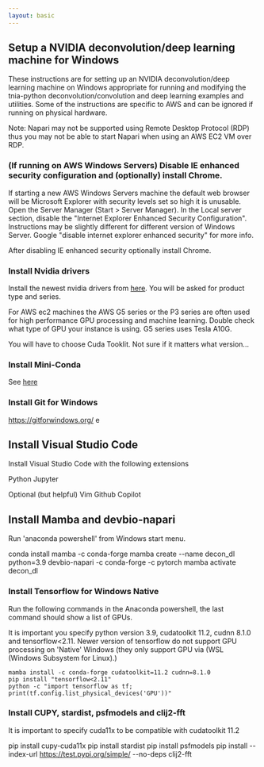 ```yaml
---
layout: basic
---
```


## Setup a NVIDIA deconvolution/deep learning machine for Windows

These instructions are for setting up an NVIDIA deconvolution/deep learning machine on Windows appropriate for running and modifying the tnia-python deconvolution/convolution and deep learning examples and utilities.   Some of the instructions are specific to AWS and can be ignored if running on physical hardware.

Note:  Napari may not be supported using Remote Desktop Protocol (RDP) thus you may not be able to start Napari when using an AWS EC2 VM over RDP. 

### (If running on AWS Windows Servers) Disable IE enhanced security configuration and (optionally) install Chrome.

If starting a new AWS Windows Servers machine the default web browser will be Microsoft Explorer with security levels set so high it is unusable.  Open the Server Manager (Start > Server Manager). In the Local server section, disable the  "Internet Explorer Enhanced Security Configuration".  Instructions may be slightly different for different version of Windows Server.  Google "disable internet explorer enhanced security" for more info. 

After disabling IE enhanced security optionally install Chrome. 

### Install Nvidia drivers

Install the newest nvidia drivers from [here](https://www.nvidia.com/download/index.aspx).   You will be asked for product type and series.  

For AWS ec2 machines the AWS G5 series or the P3 series are often used for high performance GPU processing and machine learning.   Double check what type of GPU your instance is using.  G5 series uses Tesla A10G.  

You will have to choose Cuda Tooklit.   Not sure if it matters what version...  

### Install Mini-Conda

See [here](https://docs.conda.io/en/latest/miniconda.html) 

### Install Git for Windows

https://gitforwindows.org/
e
## Install Visual Studio Code 

Install Visual Studio Code with the following extensions

Python
Jupyter

Optional (but helpful)
Vim
Github Copilot


## Install Mamba and devbio-napari

Run 'anaconda powershell' from Windows start menu.  

conda install mamba -c conda-forge
mamba create --name decon_dl python=3.9 devbio-napari -c conda-forge -c pytorch
mamba activate decon_dl


### Install Tensorflow for Windows Native


Run the following commands in the Anaconda powershell, the last command should show a list of GPUs.  

It is important you specify python version 3.9, cudatoolkit 11.2, cudnn 8.1.0 and tensorflow<2.11.  Newer version of tensorflow do not support GPU processing on 'Native' Windows (they only support GPU via (WSL (Windows Subsystem for Linux).)


```
mamba install -c conda-forge cudatoolkit=11.2 cudnn=8.1.0
pip install "tensorflow<2.11"
python -c "import tensorflow as tf; print(tf.config.list_physical_devices('GPU'))"

```

### Install CUPY, stardist, psfmodels and clij2-fft

It is important to specify cuda11x to be compatible with cudatoolkit 11.2  

pip install cupy-cuda11x
pip install stardist
pip install psfmodels
pip install --index-url https://test.pypi.org/simple/ --no-deps clij2-fft



